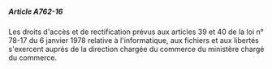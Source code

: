 ##### Article A762-16

Les droits d'accès et de rectification prévus aux articles 39 et 40 de la loi n° 78-17 du 6 janvier 1978 relative à l'informatique, aux fichiers et aux libertés s'exercent auprès de la direction chargée du commerce du ministère chargé du commerce.


